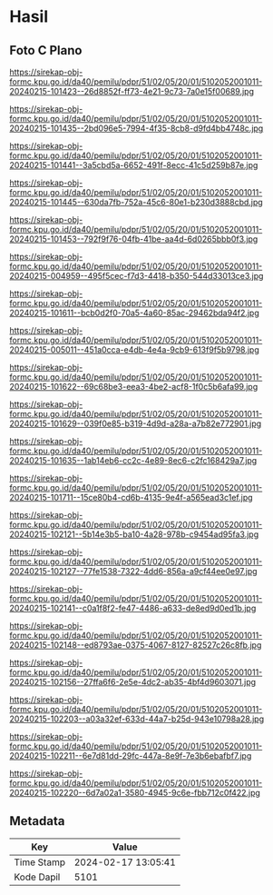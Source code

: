 # Hasil

## Foto C Plano

https://sirekap-obj-formc.kpu.go.id/da40/pemilu/pdpr/51/02/05/20/01/5102052001011-20240215-101423--26d8852f-ff73-4e21-9c73-7a0e15f00689.jpg

https://sirekap-obj-formc.kpu.go.id/da40/pemilu/pdpr/51/02/05/20/01/5102052001011-20240215-101435--2bd096e5-7994-4f35-8cb8-d9fd4bb4748c.jpg

https://sirekap-obj-formc.kpu.go.id/da40/pemilu/pdpr/51/02/05/20/01/5102052001011-20240215-101441--3a5cbd5a-6652-491f-8ecc-41c5d259b87e.jpg

https://sirekap-obj-formc.kpu.go.id/da40/pemilu/pdpr/51/02/05/20/01/5102052001011-20240215-101445--630da7fb-752a-45c6-80e1-b230d3888cbd.jpg

https://sirekap-obj-formc.kpu.go.id/da40/pemilu/pdpr/51/02/05/20/01/5102052001011-20240215-101453--792f9f76-04fb-41be-aa4d-6d0265bbb0f3.jpg

https://sirekap-obj-formc.kpu.go.id/da40/pemilu/pdpr/51/02/05/20/01/5102052001011-20240215-004959--495f5cec-f7d3-4418-b350-544d33013ce3.jpg

https://sirekap-obj-formc.kpu.go.id/da40/pemilu/pdpr/51/02/05/20/01/5102052001011-20240215-101611--bcb0d2f0-70a5-4a60-85ac-29462bda94f2.jpg

https://sirekap-obj-formc.kpu.go.id/da40/pemilu/pdpr/51/02/05/20/01/5102052001011-20240215-005011--451a0cca-e4db-4e4a-9cb9-613f9f5b9798.jpg

https://sirekap-obj-formc.kpu.go.id/da40/pemilu/pdpr/51/02/05/20/01/5102052001011-20240215-101622--69c68be3-eea3-4be2-acf8-1f0c5b6afa99.jpg

https://sirekap-obj-formc.kpu.go.id/da40/pemilu/pdpr/51/02/05/20/01/5102052001011-20240215-101629--039f0e85-b319-4d9d-a28a-a7b82e772901.jpg

https://sirekap-obj-formc.kpu.go.id/da40/pemilu/pdpr/51/02/05/20/01/5102052001011-20240215-101635--1ab14eb6-cc2c-4e89-8ec6-c2fc168429a7.jpg

https://sirekap-obj-formc.kpu.go.id/da40/pemilu/pdpr/51/02/05/20/01/5102052001011-20240215-101711--15ce80b4-cd6b-4135-9e4f-a565ead3c1ef.jpg

https://sirekap-obj-formc.kpu.go.id/da40/pemilu/pdpr/51/02/05/20/01/5102052001011-20240215-102121--5b14e3b5-ba10-4a28-978b-c9454ad95fa3.jpg

https://sirekap-obj-formc.kpu.go.id/da40/pemilu/pdpr/51/02/05/20/01/5102052001011-20240215-102127--77fe1538-7322-4dd6-856a-a9cf44ee0e97.jpg

https://sirekap-obj-formc.kpu.go.id/da40/pemilu/pdpr/51/02/05/20/01/5102052001011-20240215-102141--c0a1f8f2-fe47-4486-a633-de8ed9d0ed1b.jpg

https://sirekap-obj-formc.kpu.go.id/da40/pemilu/pdpr/51/02/05/20/01/5102052001011-20240215-102148--ed8793ae-0375-4067-8127-82527c26c8fb.jpg

https://sirekap-obj-formc.kpu.go.id/da40/pemilu/pdpr/51/02/05/20/01/5102052001011-20240215-102156--27ffa6f6-2e5e-4dc2-ab35-4bf4d9603071.jpg

https://sirekap-obj-formc.kpu.go.id/da40/pemilu/pdpr/51/02/05/20/01/5102052001011-20240215-102203--a03a32ef-633d-44a7-b25d-943e10798a28.jpg

https://sirekap-obj-formc.kpu.go.id/da40/pemilu/pdpr/51/02/05/20/01/5102052001011-20240215-102211--6e7d81dd-29fc-447a-8e9f-7e3b6ebafbf7.jpg

https://sirekap-obj-formc.kpu.go.id/da40/pemilu/pdpr/51/02/05/20/01/5102052001011-20240215-102220--6d7a02a1-3580-4945-9c6e-fbb712c0f422.jpg


## Metadata

| Key        | Value               |
| ---------- | ------------------- |
| Time Stamp | 2024-02-17 13:05:41 |
| Kode Dapil | 5101                |



